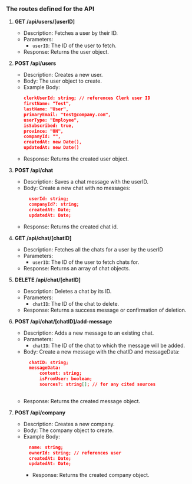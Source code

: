 ### The routes defined for the API
1. **GET /api/users/[userID]**
   - Description: Fetches a user by their ID.
   - Parameters:
     - `userID`: The ID of the user to fetch.
   - Response: Returns the user object.
2. **POST /api/users**
    - Description: Creates a new user.
    - Body: The user object to create.
    - Example Body:
        ```json
		clerkUserId: string; // references Clerk user ID
        firstName: "Test",
        lastName: "User",
        primaryEmail: "test@company.com",
        userType: "Employee",
        isSubscribed: true,
        province: "ON",
        companyId: "", 
        createdAt: new Date(), 
        updatedAt: new Date()  
        ```
    - Response: Returns the created user object.


3. **POST /api/chat**
	- Description: Saves a chat message with the userID.
	- Body: Create a new chat with no messages:
      ```json
        userId: string; 
        companyId?: string; 
        createdAt: Date;
        updatedAt: Date;
      ```   
    - Response: Returns the created chat id.

4. **GET /api/chat/[chatID]**
	- Description: Fetches all the chats for a user by the userID
	- Parameters:
		- `userID`: The ID of the user to fetch chats for.
	- Response: Returns an array of chat objects.

5. **DELETE /api/chat/[chatID]**
	- Description: Deletes a chat by its ID.
	- Parameters:
		- `chatID`: The ID of the chat to delete.
	- Response: Returns a success message or confirmation of deletion.



  

5. **POST /api/chat/[chatID]/add-message**
	- Description: Adds a new message to an existing chat.
	- Parameters:
		- `chatID`: The ID of the chat to which the message will be added.
	- Body: Create a new message with the chatID and messageData:
	  ```json
		chatID: string; 
		messageData: 
			content: string;
			isFromUser: boolean;
			sources?: string[]; // for any cited sources
		
	  ```
	- Response: Returns the created message object.

6. **POST /api/company**
	- Description: Creates a new company.
	- Body: The company object to create.
	- Example Body:
	  ```json
		name: string;
		ownerId: string; // references user
		createdAt: Date;
		updatedAt: Date;
	  ```
	  - Response: Returns the created company object.

